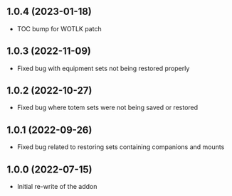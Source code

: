## 1.0.4 (2023-01-18)
* TOC bump for WOTLK patch

## 1.0.3 (2022-11-09)
* Fixed bug with equipment sets not being restored properly

## 1.0.2 (2022-10-27)
* Fixed bug where totem sets were not being saved or restored

## 1.0.1 (2022-09-26)
* Fixed bug related to restoring sets containing companions and mounts

## 1.0.0 (2022-07-15)
* Initial re-write of the addon
